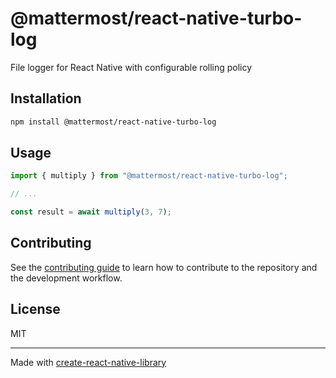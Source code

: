 # @mattermost/react-native-turbo-log
File logger for React Native with configurable rolling policy
## Installation

```sh
npm install @mattermost/react-native-turbo-log
```

## Usage

```js
import { multiply } from "@mattermost/react-native-turbo-log";

// ...

const result = await multiply(3, 7);
```

## Contributing

See the [contributing guide](CONTRIBUTING.md) to learn how to contribute to the repository and the development workflow.

## License

MIT

---

Made with [create-react-native-library](https://github.com/callstack/react-native-builder-bob)
